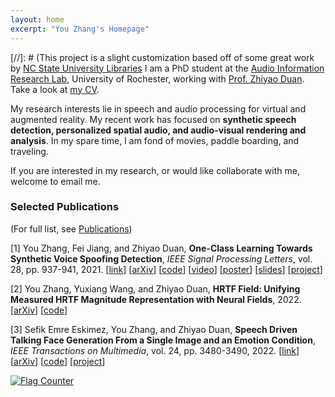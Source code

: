 ```yaml
---
layout: home
excerpt: "You Zhang's Homepage"
---
```



[//]: # (This project is a slight customization based off of some great work by [NC State University Libraries](https://www.lib.ncsu.edu/. )
I am a PhD student at the [Audio Information Research Lab](https://labsites.rochester.edu/air/), University of Rochester, working with [Prof. Zhiyao Duan](https://hajim.rochester.edu/ece/sites/zduan/).
Take a look at [my CV](./You_Neil_Zhang_CV_2022_Nov.pdf).

My research interests lie in speech and audio processing for virtual and augmented reality.
My recent work has focused on **synthetic speech detection, personalized spatial audio, and audio-visual rendering and analysis**.
In my spare time, I am fond of movies, paddle boarding, and traveling.

If you are interested in my research, 
or would like collaborate with me, welcome to email me.

### Selected Publications
(For full list, see [Publications](https://yzyouzhang.com/research/))

[1] You Zhang, Fei Jiang, and Zhiyao Duan, 
**One-Class Learning Towards Synthetic Voice Spoofing Detection**, 
*IEEE Signal Processing Letters*, 
vol. 28, pp. 937-941, 2021.
[[link](https://ieeexplore.ieee.org/document/9417604)] [[arXiv](https://arxiv.org/abs/2010.13995)] [[code](https://github.com/yzyouzhang/AIR-ASVspoof)] 
[[video](https://www.youtube.com/watch?v=pX9aq8CaIvk)] [[poster](https://labsites.rochester.edu/air/publications/ICASSP2022Poster_Neil.pdf)] [[slides](https://labsites.rochester.edu/air/publications/ICASSP2022Slides_Neil.pdf)] [[project](https://labsites.rochester.edu/air/projects/asvspoof.html)]

[2] You Zhang, Yuxiang Wang, and Zhiyao Duan,
**HRTF Field: Unifying Measured HRTF Magnitude Representation with Neural Fields**, 2022. 
[[arXiv](https://arxiv.org/abs/2210.15196)] [[code](https://github.com/yzyouzhang/hrtf_field)]

[3] Sefik Emre Eskimez, You Zhang, and Zhiyao Duan, **Speech Driven Talking Face Generation From a Single Image and an Emotion Condition**, *IEEE Transactions on Multimedia*, vol. 24, pp. 3480-3490, 2022. 
[[link](https://ieeexplore.ieee.org/document/9496264)] [[arXiv](https://arxiv.org/abs/2008.03592)] [[code](https://github.com/eeskimez/emotalkingface)] [[project](https://labsites.rochester.edu/air/projects/tfaceemo.html)]





<!-- # COMMENT EXPLAINING THIS PAGE -- 
[2] You Zhang, Ge Zhu, Fei Jiang, and Zhiyao Duan, <strong>An Empirical Study on Channel Effects for Synthetic Voice Spoofing Countermeasure Systems</strong>, in <em>Proc. Interspeech 2021</em>, pp. 4309-4313, 2021. &lt;<a href="https://www.isca-speech.org/archive/pdfs/interspeech_2021/zhang21ea_interspeech.pdf">pdf</a>&gt; &lt;<a href="https://www.isca-speech.org/archive/interspeech_2021/zhang21ea_interspeech.html">link</a>&gt; &lt;<a href="https://github.com/yzyouzhang/Empirical-Channel-CM">code</a>&gt; &lt;<a href="https://www.youtube.com/watch?v=t6qtehKer6w">video</a>&gt; &lt;<a href="https://labsites.rochester.edu/air/publications/Zhang21channel_slides.pdf">slides</a>&gt; </p>
-->

<a href="https://info.flagcounter.com/w1Wy"><img src="https://s11.flagcounter.com/count2/w1Wy/bg_FFFFFF/txt_000000/border_CCCCCC/columns_4/maxflags_10/viewers_0/labels_0/pageviews_0/flags_0/percent_0/" alt="Flag Counter" border="0"></a>


  
